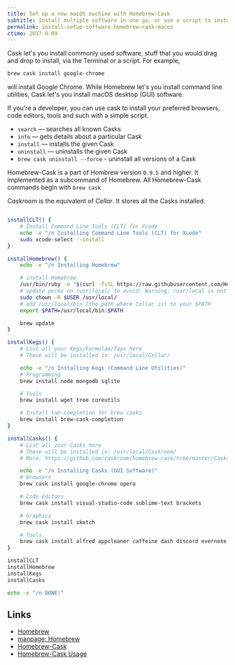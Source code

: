 ```yaml
---
title: Set up a new macOS machine with Homebrew-Cask
subtitle: Install multiple software in one go, or use a script to install everything in one go
permalink: install-setup-software-homebrew-cask-macos
ctime: 2017-8-09
---
```


Cask let's you install commonly used software, stuff that you would drag and drop to install, via the Terminal or a script. For example,

```bash
brew cask install google-chrome
```

will install Google Chrome. While Homebrew let's you install command line utilities, Cask let's you install macOS desktop (GUI) software.

If you're a developer, you can use cask to install your preferred browsers, code editors, tools and such with a simple script.

- `search` — searches all known Casks
- `info` — gets details about a particular Cask
- `install` — installs the given Cask
- `uninstall` — uninstalls the given Cask
- `brew cask uninstall --force` - uninstall all versions of a Cask

Homebrew-Cask is a part of Hombrew version `0.9.5` and higher. It implemented as a subcommand of Homebrew. All Homebrew-Cask commands begin with `brew cask`

_Caskroom_ is the equivalent of _Cellar_. It stores all the Casks installed. 


```bash

installCLT() {
	# Install Command Line Tools (CLT) for Xcode
	echo -e "/n Installing Command Line Tools (CLT) for Xcode"
	sudo xcode-select --install
}

installHomebrew() {
	echo -e "/n Installing Homebrew"

	# install Homebrew
	/usr/bin/ruby -e "$(curl -fsSL https://raw.githubusercontent.com/Homebrew/install/master/install)"
	# update perms on /usr/local/ to avoid: Warning: /usr/local is not writable, sudo is needed
	sudo chown -R $USER /usr/local/
	# add /usr/local/bin (the path where Cellar is) to your $PATH
	export $PATH=/usr/local/bin:$PATH

	brew update
}

installKegs() {
	# List all your Kegs/Formulae/Taps here
	# These will be installed in: /usr/local/Cellar/

	echo -e "/n Installing Kegs (Command Line Utilities)"
	# Programming
	brew install node mongodb sqlite

	# Tools
	brew install wget tree coreutils

	# Install tab-completion for brew casks
	brew install brew-cask-completion
}

installCasks() {
	# List all your Casks here
	# These will be installed in: /usr/local/Caskroom/
	# More: https://github.com/caskroom/homebrew-cask/tree/master/Casks

	echo -e "/n Installing Casks (GUI Software)"
	# Browsers
	brew cask install google-chrome opera

	# Code Editors
	brew cask install visual-studio-code sublime-text brackets

	# Graphics
	brew cask install sketch

	# Tools
	brew cask install alfred appcleaner caffeine dash discord evernote filezilla gitkraken gitter iterm2 postman shuttle skype teamviewer the-unarchiver vlc webtorrent
}

installCLT
installHomebrew
installKegs
installCasks

echo -e "/n DONE!"
```

Links
---

- [Homebrew](https://brew.sh/)
- [manpage: Homebrew](https://docs.brew.sh/Manpage.html)
- [Homebrew-Cask](https://caskroom.github.io/)
- [Homebrew-Cask Usage](https://github.com/caskroom/homebrew-cask/blob/master/USAGE.md)